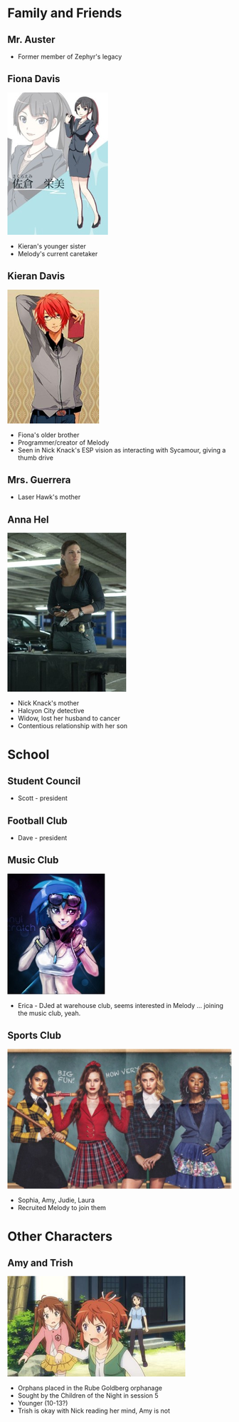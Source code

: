 <!-- TITLE: Other Characters -->
<!-- SUBTITLE: A quick summary of Other Characters -->

# Family and Friends
## Mr. Auster
* Former member of Zephyr's legacy

## Fiona Davis
![Fiona Davis](/uploads/sycamour/fiona-davis.jpg "Fiona Davis")

* Kieran's younger sister
* Melody's current caretaker

## Kieran Davis
![Kieran Davis](/uploads/sycamour/kieran-davis.jpg "Kieran Davis")

* Fiona's older brother
* Programmer/creator of Melody
* Seen in Nick Knack's ESP vision as interacting with Sycamour, giving a thumb drive

## Mrs. Guerrera

* Laser Hawk's mother

## Anna Hel
![Anna Hel](/uploads/sycamour/anna-hel.jpg "Anna Hel")

* Nick Knack's mother
* Halcyon City detective
* Widow, lost her husband to cancer
* Contentious relationship with her son
# School
## Student Council
* Scott - president
## Football Club
* Dave - president
## Music Club
![Erica](/uploads/sycamour/erica.jpg "Erica")

* Erica - DJed at warehouse club, seems interested in Melody ... joining the music club, yeah.

## Sports Club
![Sports Club](/uploads/sycamour/sports-club.jpg "Sports Club")

* Sophia, Amy, Judie, Laura
* Recruited Melody to join them
# Other Characters
## Amy and Trish
![Amy And Trish](/uploads/sycamour/amy-and-trish.jpg "Amy And Trish")

* Orphans placed in the Rube Goldberg orphanage
* Sought by the Children of the Night in session 5
* Younger (10-13?)
* Trish is okay with Nick reading her mind, Amy is not
